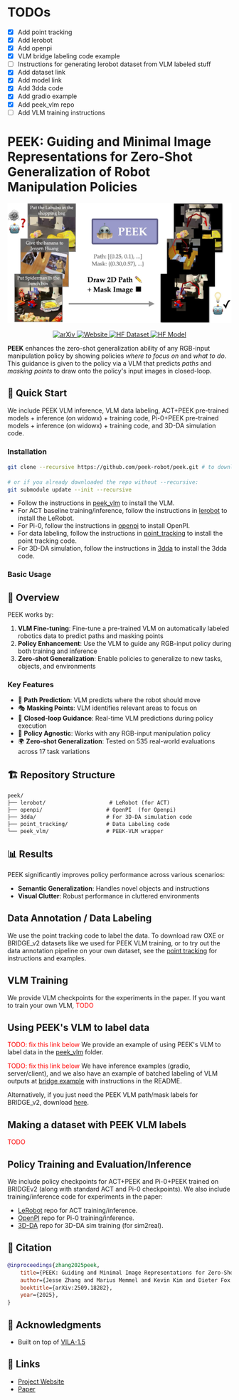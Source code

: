 # TODOs

- [x] Add point tracking 
- [x] Add lerobot
- [x] Add openpi
- [x] VLM bridge labeling code example
- [ ] Instructions for generating lerobot dataset from VLM labeled stuff
- [x] Add dataset link
- [x] Add model link
- [x] Add 3dda code 
- [x] Add gradio example
- [x] Add peek_vlm repo
- [ ] Add VLM training instructions

# PEEK: Guiding and Minimal Image Representations for Zero-Shot Generalization of Robot Manipulation Policies

![PEEK Teaser](peek_teaser.jpg)

<p align="center">
  <a href="https://arxiv.org/abs/2509.18282">
    <img alt="arXiv" src="https://img.shields.io/badge/arXiv-2509.18282-b31b1b.svg">
  </a>
  <a href="https://peek-robot.github.io/">
    <img alt="Website" src="https://img.shields.io/badge/Website-peek--robot.github.io-blue">
  </a>
  <a href="https://huggingface.co/datasets/memmelma/peek_vqa">
    <img alt="HF Dataset" src="https://img.shields.io/badge/%F0%9F%A4%97%20HF-Dataset-yellow">
  </a>
  <a href="https://huggingface.co/memmelma/peek_3b">
    <img alt="HF Model" src="https://img.shields.io/badge/%F0%9F%A4%97%20HF-Model-yellow">
  </a>
</p>

**PEEK** enhances the zero-shot generalization ability of any RGB-input manipulation policy by showing policies *where to focus on* and *what to do*. This guidance is given to the policy via a VLM that predicts *paths* and *masking points* to draw onto the policy's input images in closed-loop.

## 🚀 Quick Start

We include PEEK VLM inference, VLM data labeling, ACT+PEEK pre-trained models + inference (on widowx) + training code, Pi-0+PEEK pre-trained models + inference (on widowx) + training code, and 3D-DA simulation code.

### Installation 
```bash
git clone --recursive https://github.com/peek-robot/peek.git # to download all submodules

# or if you already downloaded the repo without --recursive:
git submodule update --init --recursive
```

- Follow the instructions in [peek_vlm](https://github.com/peek-robot/peek_vlm/blob/main/README.md) to install the VLM.
- For ACT baseline training/inference, follow the instructions in [lerobot](https://github.com/peek-robot/lerobot/blob/main/README.md) to install the LeRobot.
- For Pi-0, follow the instructions in [openpi](https://github.com/peek-robot/openpi/blob/main/README.md) to install OpenPI.
- For data labeling, follow the instructions in [point_tracking](https://github.com/peek-robot/point_tracking/blob/main/README.md) to install the point tracking code.
- For 3D-DA simulation, follow the instructions in [3dda](https://github.com/peek-robot/threedda) to install the 3dda code.




### Basic Usage

## 📖 Overview

PEEK works by:

1. **VLM Fine-tuning**: Fine-tune a pre-trained VLM on automatically labeled robotics data to predict paths and masking points
2. **Policy Enhancement**: Use the VLM to guide any RGB-input policy during both training and inference
3. **Zero-shot Generalization**: Enable policies to generalize to new tasks, objects, and environments

### Key Features

- 🎯 **Path Prediction**: VLM predicts where the robot should move
- 🎭 **Masking Points**: VLM identifies relevant areas to focus on
- 🔄 **Closed-loop Guidance**: Real-time VLM predictions during policy execution
- 🧩 **Policy Agnostic**: Works with any RGB-input manipulation policy
- 🌍 **Zero-shot Generalization**: Tested on 535 real-world evaluations across 17 task variations

## 🏗️ Repository Structure

```
peek/
├── lerobot/                    # LeRobot (for ACT)
├── openpi/                    # OpenPI  (for Openpi)
├── 3dda/                      # For 3D-DA simulation code
├── point_tracking/            # Data Labeling code
└── peek_vlm/                  # PEEK-VLM wrapper
```

## 📊 Results

PEEK significantly improves policy performance across various scenarios:

- **Semantic Generalization**: Handles novel objects and instructions
- **Visual Clutter**: Robust performance in cluttered environments

## Data Annotation / Data Labeling

We use the point tracking code to label the data. 
To download raw OXE or BRIDGE_v2 datasets like we used for PEEK VLM training, or to try out the data annotation pipeline on your own dataset,
see the [point tracking](https://github.com/peek-robot/point_tracking/blob/main/README.md) for instructions and examples.

## VLM Training

We provide VLM checkpoints for the experiments in the paper.
If you want to train your own VLM, <span style="color:red">TODO</span>

## Using PEEK's VLM to label data

<span style="color:red">TODO: fix this link below</span>
We provide an example of using PEEK's VLM to label data in the [peek_vlm](https://github.com/peek-robot/peek_vlm/blob/main/README.md) folder.

<span style="color:red">TODO: fix this link below</span>
We have inference examples (gradio, server/client), and we also have an example of batched labeling of VLM outputs at [bridge example](https://github.com/peek-robot/peek_vlm/blob/main/scripts/label_bridge_data.py) with instructions in the README.

Alternatively, if you just need the PEEK VLM path/mask labels for BRIDGE_v2, download [here](https://huggingface.co/datasets/jesbu1/peek_bridge_labels).

## Making a dataset with PEEK VLM labels

<span style="color:red">TODO</span>

## Policy Training and Evaluation/Inference

We include policy checkpoints for ACT+PEEK and Pi-0+PEEK trained on BRIDGEv2 (along with standard ACT and Pi-0 checkpoints).
We also include training/inference code for experiments in the paper:

- [LeRobot](https://github.com/peek-robot/lerobot/) repo for ACT training/inference.
- [OpenPI](https://github.com/peek-robot/openpi/) repo for Pi-0 training/inference.
- [3D-DA](https://github.com/peek-robot/threedda/) repo for 3D-DA sim training (for sim2real).

## 📄 Citation

```bibtex
@inproceedings{zhang2025peek,
    title={PEEK: Guiding and Minimal Image Representations for Zero-Shot Generalization of Robot Manipulation Policies}, 
    author={Jesse Zhang and Marius Memmel and Kevin Kim and Dieter Fox and Jesse Thomason and Fabio Ramos and Erdem Bıyık and Abhishek Gupta and Anqi Li},
    booktitle={arXiv:2509.18282},
    year={2025},
}
```


## 🙏 Acknowledgments

- Built on top of [VILA-1.5](https://github.com/Efficient-Large-Model/VILA)

## 🔗 Links

- [Project Website](https://peek-robot.github.io/)
- [Paper](https://arxiv.org/abs/TODO)
